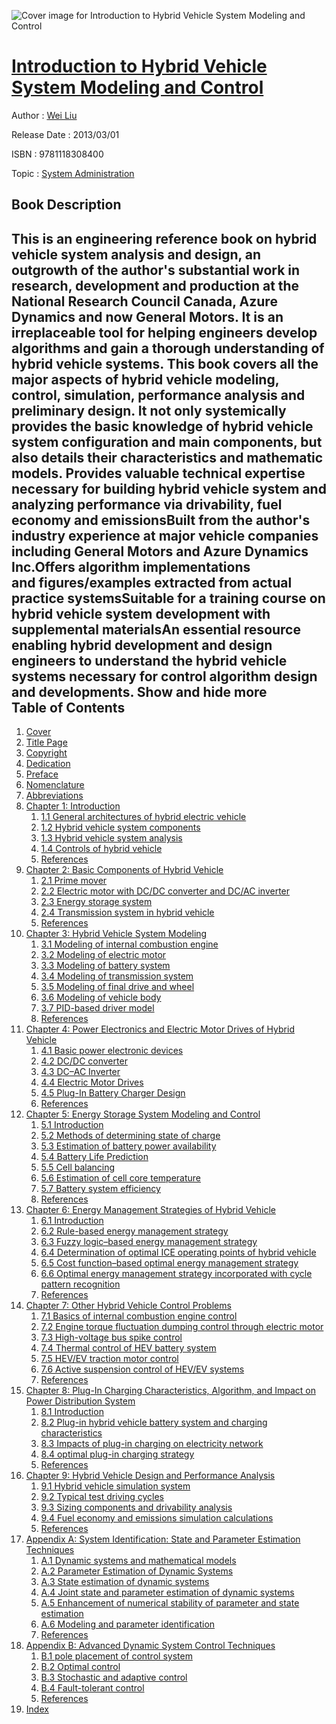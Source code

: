 ![Cover image for Introduction to Hybrid Vehicle System Modeling and Control](https://imgdetail.ebookreading.net/cover/cover/system_admin/EB9781118308400.jpg)

[Introduction to Hybrid Vehicle System Modeling and Control](https://ebookreading.net/view/book/Introduction+to+Hybrid+Vehicle+System+Modeling+and+Control-EB9781118308400_1.html "Introduction to Hybrid Vehicle System Modeling and Control")
====================================================================================================================

Author : [Wei Liu](https://ebookreading.net/search/author/Wei+Liu)

Release Date : 2013/03/01

ISBN : 9781118308400

Topic : [System Administration](https://ebookreading.net/search/category/system-administration)

Book Description
-----------------

 This is an engineering reference book on hybrid vehicle system analysis and design, an outgrowth of the author's substantial work in research, development and production at the National Research Council Canada, Azure Dynamics and now General Motors. It is an irreplaceable tool for helping engineers develop algorithms and gain a thorough understanding of hybrid vehicle systems. This book covers all the major aspects of hybrid vehicle modeling, control, simulation, performance analysis and preliminary design. It not only systemically provides the basic knowledge of hybrid vehicle system configuration and main components, but also details their characteristics and mathematic models.
Provides valuable technical expertise necessary for building hybrid vehicle system and analyzing performance via drivability, fuel economy and emissionsBuilt from the author's industry experience at major vehicle companies including General Motors and Azure Dynamics Inc.Offers algorithm implementations and figures/examples extracted from actual practice systemsSuitable for a training course on hybrid vehicle system development with supplemental materialsAn essential resource enabling hybrid development and design engineers to understand the hybrid vehicle systems necessary for control algorithm design and developments.
        Show and hide more                
Table of Contents
-----------------

1. [Cover](https://ebookreading.net/view/book/Introduction+to+Hybrid+Vehicle+System+Modeling+and+Control-EB9781118308400_1.html)
1. [Title Page](https://ebookreading.net/view/book/Introduction+to+Hybrid+Vehicle+System+Modeling+and+Control-EB9781118308400_3.html)
1. [Copyright](https://ebookreading.net/view/book/Introduction+to+Hybrid+Vehicle+System+Modeling+and+Control-EB9781118308400_4.html)
1. [Dedication](https://ebookreading.net/view/book/Introduction+to+Hybrid+Vehicle+System+Modeling+and+Control-EB9781118308400_5.html)
1. [Preface](https://ebookreading.net/view/book/Introduction+to+Hybrid+Vehicle+System+Modeling+and+Control-EB9781118308400_6.html)
1. [Nomenclature](https://ebookreading.net/view/book/Introduction+to+Hybrid+Vehicle+System+Modeling+and+Control-EB9781118308400_7.html)
1. [Abbreviations](https://ebookreading.net/view/book/Introduction+to+Hybrid+Vehicle+System+Modeling+and+Control-EB9781118308400_8.html)
1. [Chapter 1: Introduction](https://ebookreading.net/view/book/Introduction+to+Hybrid+Vehicle+System+Modeling+and+Control-EB9781118308400_9.html)
    1. [1.1 General architectures of hybrid electric vehicle](https://ebookreading.net/view/book/Introduction+to+Hybrid+Vehicle+System+Modeling+and+Control-EB9781118308400_9.html#c01_level1_1)
    1. [1.2 Hybrid vehicle system components](https://ebookreading.net/view/book/Introduction+to+Hybrid+Vehicle+System+Modeling+and+Control-EB9781118308400_9.html#c01_level1_2)
    1. [1.3 Hybrid vehicle system analysis](https://ebookreading.net/view/book/Introduction+to+Hybrid+Vehicle+System+Modeling+and+Control-EB9781118308400_9.html#c01_level1_3)
    1. [1.4 Controls of hybrid vehicle](https://ebookreading.net/view/book/Introduction+to+Hybrid+Vehicle+System+Modeling+and+Control-EB9781118308400_9.html#c01_level1_4)
    1. [References](https://ebookreading.net/view/book/Introduction+to+Hybrid+Vehicle+System+Modeling+and+Control-EB9781118308400_9.html#c01_level1_5)
1. [Chapter 2: Basic Components of Hybrid Vehicle](https://ebookreading.net/view/book/Introduction+to+Hybrid+Vehicle+System+Modeling+and+Control-EB9781118308400_10.html)
    1. [2.1 Prime mover](https://ebookreading.net/view/book/Introduction+to+Hybrid+Vehicle+System+Modeling+and+Control-EB9781118308400_10.html#c02_level1_1)
    1. [2.2 Electric motor with DC/DC converter and DC/AC inverter](https://ebookreading.net/view/book/Introduction+to+Hybrid+Vehicle+System+Modeling+and+Control-EB9781118308400_10.html#c02_level1_2)
    1. [2.3 Energy storage system](https://ebookreading.net/view/book/Introduction+to+Hybrid+Vehicle+System+Modeling+and+Control-EB9781118308400_10.html#c02_level1_3)
    1. [2.4 Transmission system in hybrid vehicle](https://ebookreading.net/view/book/Introduction+to+Hybrid+Vehicle+System+Modeling+and+Control-EB9781118308400_10.html#c02_level1_4)
    1. [References](https://ebookreading.net/view/book/Introduction+to+Hybrid+Vehicle+System+Modeling+and+Control-EB9781118308400_10.html#c02_level1_5)
1. [Chapter 3: Hybrid Vehicle System Modeling](https://ebookreading.net/view/book/Introduction+to+Hybrid+Vehicle+System+Modeling+and+Control-EB9781118308400_11.html)
    1. [3.1 Modeling of internal combustion engine](https://ebookreading.net/view/book/Introduction+to+Hybrid+Vehicle+System+Modeling+and+Control-EB9781118308400_11.html#c03_level1_1)
    1. [3.2 Modeling of electric motor](https://ebookreading.net/view/book/Introduction+to+Hybrid+Vehicle+System+Modeling+and+Control-EB9781118308400_11.html#c03_level1_2)
    1. [3.3 Modeling of battery system](https://ebookreading.net/view/book/Introduction+to+Hybrid+Vehicle+System+Modeling+and+Control-EB9781118308400_11.html#c03_level1_3)
    1. [3.4 Modeling of transmission system](https://ebookreading.net/view/book/Introduction+to+Hybrid+Vehicle+System+Modeling+and+Control-EB9781118308400_11.html#c03_level1_4)
    1. [3.5 Modeling of final drive and wheel](https://ebookreading.net/view/book/Introduction+to+Hybrid+Vehicle+System+Modeling+and+Control-EB9781118308400_11.html#c03_level1_5)
    1. [3.6 Modeling of vehicle body](https://ebookreading.net/view/book/Introduction+to+Hybrid+Vehicle+System+Modeling+and+Control-EB9781118308400_11.html#c03_level1_6)
    1. [3.7 PID-based driver model](https://ebookreading.net/view/book/Introduction+to+Hybrid+Vehicle+System+Modeling+and+Control-EB9781118308400_11.html#c03_level1_7)
    1. [References](https://ebookreading.net/view/book/Introduction+to+Hybrid+Vehicle+System+Modeling+and+Control-EB9781118308400_11.html#c03_level1_8)
1. [Chapter 4: Power Electronics and Electric Motor Drives of Hybrid Vehicle](https://ebookreading.net/view/book/Introduction+to+Hybrid+Vehicle+System+Modeling+and+Control-EB9781118308400_12.html)
    1. [4.1 Basic power electronic devices](https://ebookreading.net/view/book/Introduction+to+Hybrid+Vehicle+System+Modeling+and+Control-EB9781118308400_12.html#c04_level1_1)
    1. [4.2 DC/DC converter](https://ebookreading.net/view/book/Introduction+to+Hybrid+Vehicle+System+Modeling+and+Control-EB9781118308400_12.html#c04_level1_2)
    1. [4.3 DC–AC Inverter](https://ebookreading.net/view/book/Introduction+to+Hybrid+Vehicle+System+Modeling+and+Control-EB9781118308400_12.html#c04_level1_3)
    1. [4.4 Electric Motor Drives](https://ebookreading.net/view/book/Introduction+to+Hybrid+Vehicle+System+Modeling+and+Control-EB9781118308400_12.html#c04_level1_4)
    1. [4.5 Plug-In Battery Charger Design](https://ebookreading.net/view/book/Introduction+to+Hybrid+Vehicle+System+Modeling+and+Control-EB9781118308400_12.html#c04_level1_5)
    1. [References](https://ebookreading.net/view/book/Introduction+to+Hybrid+Vehicle+System+Modeling+and+Control-EB9781118308400_12.html#c04_level1_6)
1. [Chapter 5: Energy Storage System Modeling and Control](https://ebookreading.net/view/book/Introduction+to+Hybrid+Vehicle+System+Modeling+and+Control-EB9781118308400_13.html)
    1. [5.1 Introduction](https://ebookreading.net/view/book/Introduction+to+Hybrid+Vehicle+System+Modeling+and+Control-EB9781118308400_13.html#c05_level1_1)
    1. [5.2 Methods of determining state of charge](https://ebookreading.net/view/book/Introduction+to+Hybrid+Vehicle+System+Modeling+and+Control-EB9781118308400_13.html#c05_level1_2)
    1. [5.3 Estimation of battery power availability](https://ebookreading.net/view/book/Introduction+to+Hybrid+Vehicle+System+Modeling+and+Control-EB9781118308400_13.html#c05_level1_3)
    1. [5.4 Battery Life Prediction](https://ebookreading.net/view/book/Introduction+to+Hybrid+Vehicle+System+Modeling+and+Control-EB9781118308400_13.html#c05_level1_4)
    1. [5.5 Cell balancing](https://ebookreading.net/view/book/Introduction+to+Hybrid+Vehicle+System+Modeling+and+Control-EB9781118308400_13.html#c05_level1_5)
    1. [5.6 Estimation of cell core temperature](https://ebookreading.net/view/book/Introduction+to+Hybrid+Vehicle+System+Modeling+and+Control-EB9781118308400_13.html#c05_level1_6)
    1. [5.7 Battery system efficiency](https://ebookreading.net/view/book/Introduction+to+Hybrid+Vehicle+System+Modeling+and+Control-EB9781118308400_13.html#c05_level1_7)
    1. [References](https://ebookreading.net/view/book/Introduction+to+Hybrid+Vehicle+System+Modeling+and+Control-EB9781118308400_13.html#c05_level1_8)
1. [Chapter 6: Energy Management Strategies of Hybrid Vehicle](https://ebookreading.net/view/book/Introduction+to+Hybrid+Vehicle+System+Modeling+and+Control-EB9781118308400_14.html)
    1. [6.1 Introduction](https://ebookreading.net/view/book/Introduction+to+Hybrid+Vehicle+System+Modeling+and+Control-EB9781118308400_14.html#c06_level1_1)
    1. [6.2 Rule-based energy management strategy](https://ebookreading.net/view/book/Introduction+to+Hybrid+Vehicle+System+Modeling+and+Control-EB9781118308400_14.html#c06_level1_2)
    1. [6.3 Fuzzy logic–based energy management strategy](https://ebookreading.net/view/book/Introduction+to+Hybrid+Vehicle+System+Modeling+and+Control-EB9781118308400_14.html#c06_level1_3)
    1. [6.4 Determination of optimal ICE operating points of hybrid vehicle](https://ebookreading.net/view/book/Introduction+to+Hybrid+Vehicle+System+Modeling+and+Control-EB9781118308400_14.html#c06_level1_4)
    1. [6.5 Cost function–based optimal energy management strategy](https://ebookreading.net/view/book/Introduction+to+Hybrid+Vehicle+System+Modeling+and+Control-EB9781118308400_14.html#c06_level1_5)
    1. [6.6 Optimal energy management strategy incorporated with cycle pattern recognition](https://ebookreading.net/view/book/Introduction+to+Hybrid+Vehicle+System+Modeling+and+Control-EB9781118308400_14.html#c06_level1_6)
    1. [References](https://ebookreading.net/view/book/Introduction+to+Hybrid+Vehicle+System+Modeling+and+Control-EB9781118308400_14.html#c06_level1_7)
1. [Chapter 7: Other Hybrid Vehicle Control Problems](https://ebookreading.net/view/book/Introduction+to+Hybrid+Vehicle+System+Modeling+and+Control-EB9781118308400_15.html)
    1. [7.1 Basics of internal combustion engine control](https://ebookreading.net/view/book/Introduction+to+Hybrid+Vehicle+System+Modeling+and+Control-EB9781118308400_15.html#c07_level1_1)
    1. [7.2 Engine torque fluctuation dumping control through electric motor](https://ebookreading.net/view/book/Introduction+to+Hybrid+Vehicle+System+Modeling+and+Control-EB9781118308400_15.html#c07_level1_2)
    1. [7.3 High-voltage bus spike control](https://ebookreading.net/view/book/Introduction+to+Hybrid+Vehicle+System+Modeling+and+Control-EB9781118308400_15.html#c07_level1_3)
    1. [7.4 Thermal control of HEV battery system](https://ebookreading.net/view/book/Introduction+to+Hybrid+Vehicle+System+Modeling+and+Control-EB9781118308400_15.html#c07_level1_4)
    1. [7.5 HEV/EV traction motor control](https://ebookreading.net/view/book/Introduction+to+Hybrid+Vehicle+System+Modeling+and+Control-EB9781118308400_15.html#c07_level1_5)
    1. [7.6 Active suspension control of HEV/EV systems](https://ebookreading.net/view/book/Introduction+to+Hybrid+Vehicle+System+Modeling+and+Control-EB9781118308400_15.html#c07_level1_6)
    1. [References](https://ebookreading.net/view/book/Introduction+to+Hybrid+Vehicle+System+Modeling+and+Control-EB9781118308400_15.html#c07_level1_7)
1. [Chapter 8: Plug-In Charging Characteristics, Algorithm, and Impact on Power Distribution System](https://ebookreading.net/view/book/Introduction+to+Hybrid+Vehicle+System+Modeling+and+Control-EB9781118308400_16.html)
    1. [8.1 Introduction](https://ebookreading.net/view/book/Introduction+to+Hybrid+Vehicle+System+Modeling+and+Control-EB9781118308400_16.html#c08_level1_1)
    1. [8.2 Plug-in hybrid vehicle battery system and charging characteristics](https://ebookreading.net/view/book/Introduction+to+Hybrid+Vehicle+System+Modeling+and+Control-EB9781118308400_16.html#c08_level1_2)
    1. [8.3 Impacts of plug-in charging on electricity network](https://ebookreading.net/view/book/Introduction+to+Hybrid+Vehicle+System+Modeling+and+Control-EB9781118308400_16.html#c08_level1_3)
    1. [8.4 optimal plug-in charging strategy](https://ebookreading.net/view/book/Introduction+to+Hybrid+Vehicle+System+Modeling+and+Control-EB9781118308400_16.html#c08_level1_4)
    1. [References](https://ebookreading.net/view/book/Introduction+to+Hybrid+Vehicle+System+Modeling+and+Control-EB9781118308400_16.html#c08_level1_5)
1. [Chapter 9: Hybrid Vehicle Design and Performance Analysis](https://ebookreading.net/view/book/Introduction+to+Hybrid+Vehicle+System+Modeling+and+Control-EB9781118308400_17.html)
    1. [9.1 Hybrid vehicle simulation system](https://ebookreading.net/view/book/Introduction+to+Hybrid+Vehicle+System+Modeling+and+Control-EB9781118308400_17.html#c09_level1_1)
    1. [9.2 Typical test driving cycles](https://ebookreading.net/view/book/Introduction+to+Hybrid+Vehicle+System+Modeling+and+Control-EB9781118308400_17.html#c09_level1_2)
    1. [9.3 Sizing components and drivability analysis](https://ebookreading.net/view/book/Introduction+to+Hybrid+Vehicle+System+Modeling+and+Control-EB9781118308400_17.html#c09_level1_3)
    1. [9.4 Fuel economy and emissions simulation calculations](https://ebookreading.net/view/book/Introduction+to+Hybrid+Vehicle+System+Modeling+and+Control-EB9781118308400_17.html#c09_level1_4)
    1. [References](https://ebookreading.net/view/book/Introduction+to+Hybrid+Vehicle+System+Modeling+and+Control-EB9781118308400_17.html#c09_level1_5)
1. [Appendix A: System Identification: State and Parameter Estimation Techniques](https://ebookreading.net/view/book/Introduction+to+Hybrid+Vehicle+System+Modeling+and+Control-EB9781118308400_18.html)
    1. [A.1 Dynamic systems and mathematical models](https://ebookreading.net/view/book/Introduction+to+Hybrid+Vehicle+System+Modeling+and+Control-EB9781118308400_18.html#b01_level1_1)
    1. [A.2 Parameter Estimation of Dynamic Systems](https://ebookreading.net/view/book/Introduction+to+Hybrid+Vehicle+System+Modeling+and+Control-EB9781118308400_18.html#b01_level1_2)
    1. [A.3 State estimation of dynamic systems](https://ebookreading.net/view/book/Introduction+to+Hybrid+Vehicle+System+Modeling+and+Control-EB9781118308400_18.html#b01_level1_3)
    1. [A.4 Joint state and parameter estimation of dynamic systems](https://ebookreading.net/view/book/Introduction+to+Hybrid+Vehicle+System+Modeling+and+Control-EB9781118308400_18.html#b01_level1_4)
    1. [A.5 Enhancement of numerical stability of parameter and state estimation](https://ebookreading.net/view/book/Introduction+to+Hybrid+Vehicle+System+Modeling+and+Control-EB9781118308400_18.html#b01_level1_5)
    1. [A.6 Modeling and parameter identification](https://ebookreading.net/view/book/Introduction+to+Hybrid+Vehicle+System+Modeling+and+Control-EB9781118308400_18.html#b01_level1_6)
    1. [References](https://ebookreading.net/view/book/Introduction+to+Hybrid+Vehicle+System+Modeling+and+Control-EB9781118308400_18.html#b01_level1_7)
1. [Appendix B: Advanced Dynamic System Control Techniques](https://ebookreading.net/view/book/Introduction+to+Hybrid+Vehicle+System+Modeling+and+Control-EB9781118308400_19.html)
    1. [B.1 pole placement of control system](https://ebookreading.net/view/book/Introduction+to+Hybrid+Vehicle+System+Modeling+and+Control-EB9781118308400_19.html#b02_level1_1)
    1. [B.2 Optimal control](https://ebookreading.net/view/book/Introduction+to+Hybrid+Vehicle+System+Modeling+and+Control-EB9781118308400_19.html#b02_level1_2)
    1. [B.3 Stochastic and adaptive control](https://ebookreading.net/view/book/Introduction+to+Hybrid+Vehicle+System+Modeling+and+Control-EB9781118308400_19.html#b02_level1_3)
    1. [B.4 Fault-tolerant control](https://ebookreading.net/view/book/Introduction+to+Hybrid+Vehicle+System+Modeling+and+Control-EB9781118308400_19.html#b02_level1_4)
    1. [References](https://ebookreading.net/view/book/Introduction+to+Hybrid+Vehicle+System+Modeling+and+Control-EB9781118308400_19.html#b02_level1_5)
1. [Index](https://ebookreading.net/view/book/Introduction+to+Hybrid+Vehicle+System+Modeling+and+Control-EB9781118308400_20.html)
